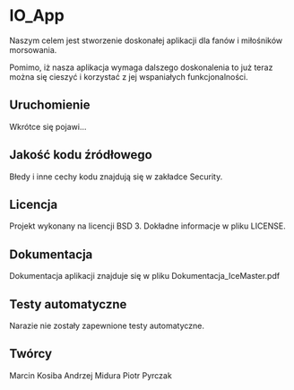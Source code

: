 # IO_App
Naszym celem jest stworzenie doskonałej aplikacji dla fanów i miłośników morsowania.

Pomimo, iż nasza aplikacja wymaga dalszego doskonalenia to już teraz można się cieszyć i korzystać z jej wspaniałych funkcjonalności.

## Uruchomienie

Wkrótce się pojawi...

## Jakość kodu źródłowego

Błedy i inne cechy kodu znajdują się w zakładce Security.

## Licencja

Projekt wykonany na licencji BSD 3.
Dokładne informacje w pliku LICENSE.

## Dokumentacja

Dokumentacja aplikacji znajduje się w pliku Dokumentacja_IceMaster.pdf

## Testy automatyczne

Narazie nie zostały zapewnione testy automatyczne.

## Twórcy
Marcin Kosiba
Andrzej Midura 
Piotr Pyrczak
